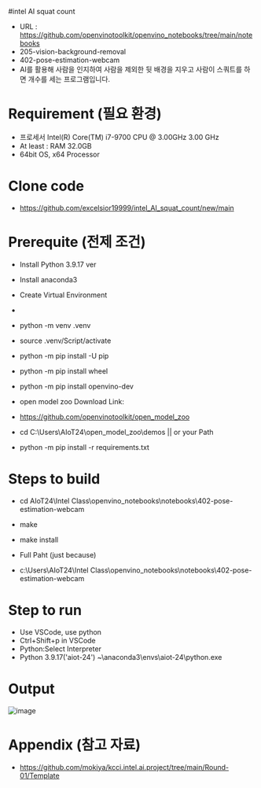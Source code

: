 #intel AI squat count
* URL : https://github.com/openvinotoolkit/openvino_notebooks/tree/main/notebooks
* 205-vision-background-removal
* 402-pose-estimation-webcam
* AI를 활용해 사람을 인지하여 사람을 제외한 뒷 배경을 지우고 사람이 스쿼트를 하면 개수를 세는 프로그램입니다.

# Requirement (필요 환경)
* 프로세서	Intel(R) Core(TM) i7-9700 CPU @ 3.00GHz   3.00 GHz
* At least : RAM	32.0GB
*	64bit OS, x64 Processor

# Clone code
* https://github.com/excelsior19999/intel_AI_squat_count/new/main

# Prerequite (전제 조건)
* Install Python 3.9.17 ver
* Install anaconda3
* Create Virtual Environment

* 
* python -m venv .venv
* source .venv/Script/activate

* python -m pip install -U pip
* python -m pip install wheel

* python -m pip install openvino-dev

* open model zoo Download Link:
*  https://github.com/openvinotoolkit/open_model_zoo

* cd C:\Users\AIoT24\open_model_zoo\demos  || or your Path
* python -m pip install -r requirements.txt

# Steps to build
* cd AIoT24\Intel Class\openvino_notebooks\notebooks\402-pose-estimation-webcam

* make
* make install

* Full Paht (just because)
* c:\Users\AIoT24\Intel Class\openvino_notebooks\notebooks\402-pose-estimation-webcam

# Step to run
* Use VSCode, use python
* Ctrl+Shift+p in VSCode
* Python:Select Interpreter
* Python 3.9.17('aiot-24') ~\anaconda3\envs\aiot-24\python.exe

# Output
![image](https://github.com/excelsior19999/intel_AI_squat_count/assets/139089030/dd084a6f-0f3a-4770-a6cf-c805704ff104)


# Appendix (참고 자료)
* https://github.com/mokiya/kcci.intel.ai.project/tree/main/Round-01/Template
